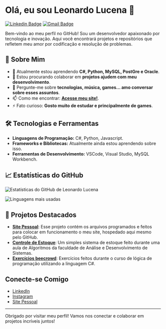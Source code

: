# Olá, eu sou Leonardo Lucena 👋

[![Linkedin Badge](https://img.shields.io/badge/-leorlucena-blue?style=flat-square&logo=Linkedin&logoColor=white&link=https://www.linkedin.com/in/leo-lucena24/)](https://www.linkedin.com/in/leo-lucena24/)
[![Gmail Badge](https://img.shields.io/badge/-leorlucena@gmail.com-c14438?style=flat-square&logo=Gmail&logoColor=white&link=mailto:leorlucena@gmail.com)](mailto:leorlucena@gmail.com)

Bem-vindo ao meu perfil no GitHub! Sou um desenvolvedor apaixonado por tecnologia e inovação. Aqui você encontrará projetos e repositórios que refletem meu amor por codificação e resolução de problemas. 

## 🚀 Sobre Mim

- 🌱 Atualmente estou aprendendo **C#, Python, MySQL, PostGre e Oracle**.
- 👯 Estou procurando colaborar em **projetos ajudem com meu desenvolvimento**.
- 💬 Pergunte-me sobre **tecnologias, música, games... amo conversar sobre esses assuntos**.
- 📫 Como me encontrar: **[Acesse meu site!](https://leorlucena.github.io/)**.
- ⚡ Fato curioso: **Gosto muito de estudar e principalmente de games**.

## 🛠️ Tecnologias e Ferramentas

- **Linguagens de Programação:** C#, Python, Javascript.
- **Frameworks e Bibliotecas:** Atualmente ainda estou aprendendo sobre isso.
- **Ferramentas de Desenvolvimento:** VSCode, Visual Studio, MySQL Workbench.

## 📈 Estatísticas do GitHub

![Estatísticas do GitHub de Leonardo Lucena](https://github-readme-stats.vercel.app/api?username=leorlucena&show_icons=true&theme=radical)

![Linguagens mais usadas](https://github-readme-stats.vercel.app/api/top-langs/?username=leorlucena&layout=compact&theme=radical)

## 📂 Projetos Destacados

- [**Site Pessoal**](https://github.com/LeoRlucena/leorlucena.github.io): Esse projeto contém os arquivos programados e feitos para colocar em funcionamento o meu site, hospedado aqui mesmo pelo GitHub.
- [**Controle de Estoque**](https://github.com/LeoRlucena/projeto_controle_de_estoque): Um simples sistema de estoque feito durante uma aula de Algoritmos da faculdade de Análise e Desenvolvimento de Sistemas.
- [**Exercícios beecrowd**](https://github.com/LeoRlucena/beecrowd_exercicios): Exercícios feitos durante o curso de lógica de programação utilizando a linguagem C#.

## Conecte-se Comigo

- [LinkedIn](https://www.linkedin.com/in/leo-lucena24/)
- [Instagram](https://www.instagram.com/leorlucena/)
- [Site Pessoal](https://leorlucena.github.io/)

---

Obrigado por visitar meu perfil! Vamos nos conectar e colaborar em projetos incríveis juntos!

<!---
LeoRlucena/LeoRlucena is a ✨ special ✨ repository because its `README.md` (this file) appears on your GitHub profile.
You can click the Preview link to take a look at your changes.
--->

